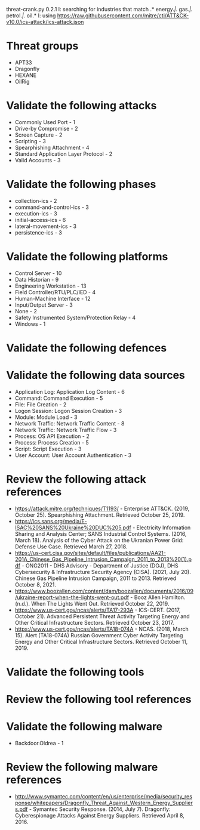 threat-crank.py 0.2.1
I: searching for industries that match .* energy.*|.* gas.*|.* petrol.*|.* oil.*
I: using https://raw.githubusercontent.com/mitre/cti/ATT&CK-v10.0/ics-attack/ics-attack.json
# Threat groups

* APT33
* Dragonfly
* HEXANE
* OilRig

# Validate the following attacks

* Commonly Used Port - 1
* Drive-by Compromise - 2
* Screen Capture - 2
* Scripting - 3
* Spearphishing Attachment - 4
* Standard Application Layer Protocol - 2
* Valid Accounts - 3

# Validate the following phases

* collection-ics - 2
* command-and-control-ics - 3
* execution-ics - 3
* initial-access-ics - 6
* lateral-movement-ics - 3
* persistence-ics - 3

# Validate the following platforms

* Control Server - 10
* Data Historian - 9
* Engineering Workstation - 13
* Field Controller/RTU/PLC/IED - 4
* Human-Machine Interface - 12
* Input/Output Server - 3
* None - 2
* Safety Instrumented System/Protection Relay - 4
* Windows - 1

# Validate the following defences


# Validate the following data sources

* Application Log: Application Log Content - 6
* Command: Command Execution - 5
* File: File Creation - 2
* Logon Session: Logon Session Creation - 3
* Module: Module Load - 3
* Network Traffic: Network Traffic Content - 8
* Network Traffic: Network Traffic Flow - 3
* Process: OS API Execution - 2
* Process: Process Creation - 5
* Script: Script Execution - 3
* User Account: User Account Authentication - 3

# Review the following attack references

* https://attack.mitre.org/techniques/T1193/ - Enterprise ATT&CK. (2019, October 25). Spearphishing Attachment. Retrieved October 25, 2019.
* https://ics.sans.org/media/E-ISAC%20SANS%20Ukraine%20DUC%205.pdf - Electricity Information Sharing and Analysis Center; SANS Industrial Control Systems. (2016, March 18). Analysis of the Cyber Attack on the Ukranian Power Grid: Defense Use Case. Retrieved March 27, 2018.
* https://us-cert.cisa.gov/sites/default/files/publications/AA21-201A_Chinese_Gas_Pipeline_Intrusion_Campaign_2011_to_2013%20(1).pdf - ONG2011 - DHS Advisory - Department of Justice (DOJ), DHS Cybersecurity & Infrastructure Security Agency (CISA). (2021, July 20). Chinese Gas Pipeline Intrusion Campaign, 2011 to 2013. Retrieved October 8, 2021.
* https://www.boozallen.com/content/dam/boozallen/documents/2016/09/ukraine-report-when-the-lights-went-out.pdf - Booz Allen Hamilton. (n.d.). When The Lights Went Out. Retrieved October 22, 2019.
* https://www.us-cert.gov/ncas/alerts/TA17-293A - ICS-CERT. (2017, October 21). Advanced Persistent Threat Activity Targeting Energy and Other Critical Infrastructure Sectors. Retrieved October 23, 2017.
* https://www.us-cert.gov/ncas/alerts/TA18-074A - NCAS. (2018, March 15). Alert (TA18-074A) Russian Government Cyber Activity Targeting Energy and Other Critical Infrastructure Sectors. Retrieved October 11, 2019.

# Validate the following tools


# Review the following tool references


# Validate the following malware

* Backdoor.Oldrea - 1

# Review the following malware references

* http://www.symantec.com/content/en/us/enterprise/media/security_response/whitepapers/Dragonfly_Threat_Against_Western_Energy_Suppliers.pdf - Symantec Security Response. (2014, July 7). Dragonfly: Cyberespionage Attacks Against Energy Suppliers. Retrieved April 8, 2016.

